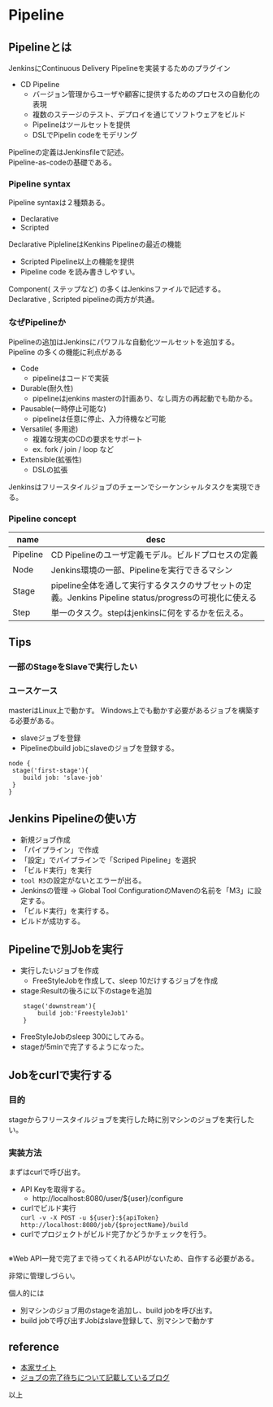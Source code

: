 # Pipeline

## Pipelineとは

JenkinsにContinuous Delivery Pipelineを実装するためのプラグイン

* CD Pipeline
  * バージョン管理からユーザや顧客に提供するためのプロセスの自動化の表現
  * 複数のステージのテスト、デプロイを通じてソフトウェアをビルド
  * Pipelineはツールセットを提供
  * DSLでPipelin codeをモデリング

Pipelineの定義はJenkinsfileで記述。 	
Pipeline-as-codeの基礎である。

### Pipeline syntax

Pipeline syntaxは２種類ある。

* Declarative 
* Scripted 

Declarative PiplelineはKenkins Pipelineの最近の機能

* Scripted Pipeline以上の機能を提供
* Pipeline code を読み書きしやすい。

Component( ステップなど) の多くはJenkinsファイルで記述する。	
Declarative , Scripted pipelineの両方が共通。

### なぜPipelineか

Pipelineの追加はJenkinsにパワフルな自動化ツールセットを追加する。	
Pipeline の多くの機能に利点がある
* Code
  * pipelineはコードで実装
* Durable(耐久性)
  * pipelineはjenkins masterの計画あり、なし両方の再起動でも助かる。
* Pausable(一時停止可能な)
  * pipelineは任意に停止、入力待機など可能
* Versatile( 多用途)
  * 複雑な現実のCDの要求をサポート
  * ex. fork / join / loop など
* Extensible(拡張性)
  * DSLの拡張

Jenkinsはフリースタイルジョブのチェーンでシーケンシャルタスクを実現できる。
### Pipeline concept

| name      | desc| 
|-----------|-----|
| Pipeline	|  CD Pipelineのユーザ定義モデル。ビルドプロセスの定義|
| Node		| Jenkins環境の一部、Pipelineを実行できるマシン	|
| Stage		| pipeline全体を通して実行するタスクのサブセットの定義。Jenkins Pipeline status/progressの可視化に使える|
| Step		| 単一のタスク。stepはjenkinsに何をするかを伝える。|


## Tips

### 一部のStageをSlaveで実行したい

### ユースケース

masterはLinux上で動かす。
Windows上でも動かす必要があるジョブを構築する必要がある。

* slaveジョブを登録
* Pipelineのbuild jobにslaveのジョブを登録する。

```
node {
 stage('first-stage'){
    build job: 'slave-job'
 }
}
```


## Jenkins Pipelineの使い方

* 新規ジョブ作成
* 「パイプライン」で作成
* 「設定」でパイプラインで「Scriped Pipeline」を選択
* 「ビルド実行」を実行
* ```tool M3```の設定がないとエラーが出る。
* Jenkinsの管理 -> Global Tool ConfigurationのMavenの名前を「M3」に設定する。
* 「ビルド実行」を実行する。
* ビルドが成功する。

## Pipelineで別Jobを実行

* 実行したいジョブを作成
  * FreeStyleJobを作成して、sleep 10だけするジョブを作成
* stage:Resultの後ろに以下のstageを追加
```
    stage('downstream'){
        build job:'FreestyleJob1'
    } 
```
* FreeStyleJobのsleep 300にしてみる。
* stageが5minで完了するようになった。

## Jobをcurlで実行する
### 目的

stageからフリースタイルジョブを実行した時に別マシンのジョブを実行したい。
### 実装方法

まずはcurlで呼び出す。

* API Keyを取得する。
  * http://localhost:8080/user/${user}/configure
* curlでビルド実行  
  ```curl -v -X POST -u ${user}:${apiToken} http://localhost:8080/job/{$projectName}/build```
* curlでプロジェクトがビルド完了かどうかチェックを行う。  
``` curl -v -X POST -u ${USER}:${API_TOKEN} ${JENKINS_URL}/job/${PROJECT_NAME}/lastBuild/api/json
```

※Web API一発で完了まで待ってくれるAPIがないため、自作する必要がある。

非常に管理しづらい。

個人的には

* 別マシンのジョブ用のstageを追加し、build jobを呼び出す。
* build jobで呼び出すJobはslave登録して、別マシンで動かす




## reference

* [本家サイト](https://www.jenkins.io/doc/book/pipeline/)
* [ジョブの完了待ちについて記載しているブログ](https://kamatama41.hatenablog.com/entry/2018/03/30/113135)


以上
